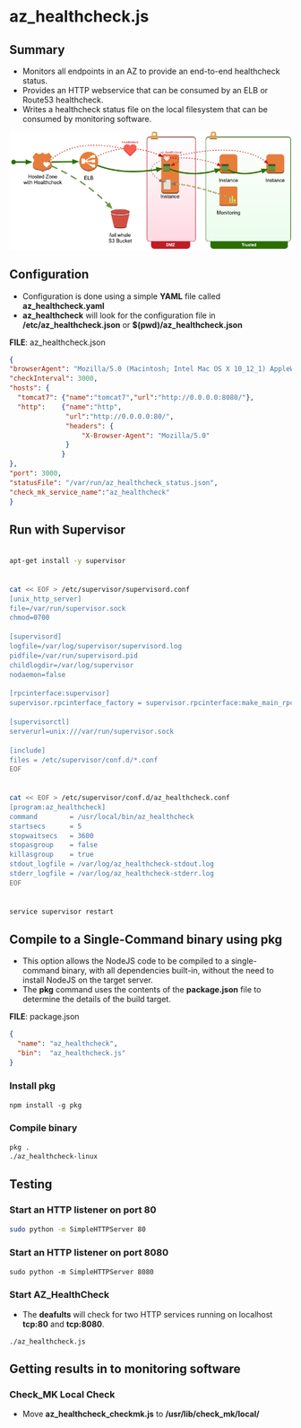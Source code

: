 # az_healthcheck.js



## Summary

* Monitors all endpoints in an AZ to provide an end-to-end healthcheck status.
* Provides an HTTP webservice that can be consumed by an ELB or Route53 healthcheck.
* Writes a healthcheck status file on the local filesystem that can be consumed by monitoring software.

![AZ Healthcheck Diagram](https://raw.githubusercontent.com/DevoKun/az_healthcheckjs/master/az_healthcheck.png)



## Configuration

* Configuration is done using a simple **YAML** file called **az_healthcheck.yaml**
* **az_healthcheck** will look for the configuration file in **/etc/az_healthcheck.json** or **$(pwd)/az_healthcheck.json**



**FILE**: az_healthcheck.json

```json
{
"browserAgent": "Mozilla/5.0 (Macintosh; Intel Mac OS X 10_12_1) AppleWebKit/537.36 (KHTML, like Gecko) Chrome/56.0.2924.87 Safari/537.36",
"checkInterval": 3000,
"hosts": {
  "tomcat7": {"name":"tomcat7","url":"http://0.0.0.0:8080/"},
  "http":    {"name":"http",
              "url":"http://0.0.0.0:80/",
              "headers": {
                  "X-Browser-Agent": "Mozilla/5.0"
              }
             }
},
"port": 3000,
"statusFile": "/var/run/az_healthcheck_status.json",
"check_mk_service_name":"az_healthcheck"
}
```



## Run with Supervisor



```bash

apt-get install -y supervisor


cat << EOF > /etc/supervisor/supervisord.conf
[unix_http_server]
file=/var/run/supervisor.sock
chmod=0700

[supervisord]
logfile=/var/log/supervisor/supervisord.log
pidfile=/var/run/supervisord.pid
childlogdir=/var/log/supervisor
nodaemon=false

[rpcinterface:supervisor]
supervisor.rpcinterface_factory = supervisor.rpcinterface:make_main_rpcinterface

[supervisorctl]
serverurl=unix:///var/run/supervisor.sock

[include]
files = /etc/supervisor/conf.d/*.conf
EOF


cat << EOF > /etc/supervisor/conf.d/az_healthcheck.conf
[program:az_healthcheck]
command        = /usr/local/bin/az_healthcheck
startsecs      = 5
stopwaitsecs   = 3600
stopasgroup    = false
killasgroup    = true
stdout_logfile = /var/log/az_healthcheck-stdout.log
stderr_logfile = /var/log/az_healthcheck-stderr.log
EOF


service supervisor restart


```





## Compile to a Single-Command binary using pkg

* This option allows the NodeJS code to be compiled to a single-command binary, with all dependencies built-in, without the need to install NodeJS on the target server.
* The **pkg** command uses the contents of the **package.json** file to determine the details of the build target.



**FILE**: package.json

```json
{
  "name": "az_healthcheck",
  "bin":  "az_healthcheck.js"
}
```



### Install pkg

```Shell
npm install -g pkg
```



### Compile binary

```Shell
pkg .
./az_healthcheck-linux
```





## Testing

### Start an HTTP listener on port 80

```bash
sudo python -m SimpleHTTPServer 80
```



### Start an HTTP listener on port 8080

```shell
sudo python -m SimpleHTTPServer 8080
```



### Start AZ_HealthCheck

* The **deafults** will check for two HTTP services running on localhost **tcp:80** and **tcp:8080**.

```shell
./az_healthcheck.js
```





## Getting results in to monitoring software

### Check_MK Local Check

* Move **az_healthcheck_checkmk.js** to **/usr/lib/check_mk/local/**
